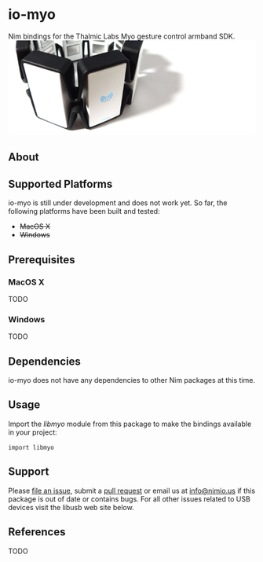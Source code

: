 # io-myo

Nim bindings for the Thalmic Labs Myo gesture control armband SDK.
![io-usb Logo](logo.png)


## About



## Supported Platforms

io-myo is still under development and does not work yet. So far, the
following platforms have been built and tested:

- ~~MacOS X~~
- ~~Windows~~


## Prerequisites

### MacOS X

TODO

### Windows

TODO


## Dependencies

io-myo does not have any dependencies to other Nim packages at this time.


## Usage

Import the *libmyo* module from this package to make the bindings available
in your project:

```nimrod
import libmyo
```


## Support

Please [file an issue](https://github.com/nimious/io-myo/issues), submit a
[pull request](https://github.com/nimious/io-myo/pulls?q=is%3Aopen+is%3Apr)
or email us at info@nimio.us if this package is out of date or contains bugs.
For all other issues related to USB devices visit the libusb web site below.


## References

TODO